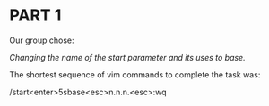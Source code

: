 # PART 1 #

Our group chose: 

*Changing the name of the start parameter and its uses to base.*

The shortest sequence of vim commands to complete the task was:

/start\<enter>5sbase\<esc>n.n.n.\<esc>:wq


